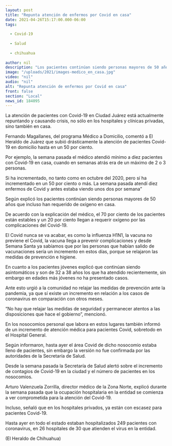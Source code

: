 ```yaml
---
layout: post
title: "Repunta atención de enfermos por Covid en casa"
date: 2021-04-26T15:17:00.000-06:00
tags:
  
  - Covid-19
  
  - Salud
  
  - chihuahua
  
author: nil
description: "Los pacientes continúan siendo personas mayores de 50 años que incluso han requerido de oxígeno en casa"
image: "/uploads/2021/images-medico_en_casa.jpg"
video: "nil"
audio: "nil"
alt: "Repunta atención de enfermos por Covid en casa"
front: false
section: "Local"
news_id: 184095
---
```


La atención de pacientes con Covid-19 en Ciudad Juárez está actualmente repuntando y causando crisis, no sólo en los hospitales y clínicas privadas, sino también en casa.

Fernando Magallanes, del programa Médico a Domicilio, comentó a El Heraldo de Juárez que subió drásticamente la atención de pacientes Covid-19 en domicilio hasta en un 50 por ciento.

Por ejemplo, la semana pasada el médico atendió mínimo a diez pacientes con Covid-19 en casa, cuando en semanas atrás era de un máximo de 2 o 3 personas.

Si ha incrementado, no tanto como en octubre del 2020, pero sí ha incrementado en un 50 por ciento o más. La semana pasada atendí diez enfermos de Covid y antes estaba viendo unos dos por semana”

Según explicó los pacientes continúan siendo personas mayores de 50 años que incluso han requerido de oxígeno en casa.

De acuerdo con la explicación del médico, el 70 por ciento de los pacientes están estables y un 20 por ciento llegan a requerir oxígeno por las complicaciones del Covid-19.

El Covid nunca se va acabar, es como la influenza H1N1, la vacuna no previene el Covid, la vacuna llega a prevenir complicaciones y desde Semana Santa ya sabíamos que por las personas que habían salido de vacunaciones sería un incremento en estos días, porque se relajaron las medidas de prevención e higiene.

En cuanto a los pacientes jóvenes explicó que continúan siendo asintomáticos y son de 32 a 38 años los que ha atendido recientemente, sin embargo en edades más jóvenes no ha presentado casos.

Ante esto urgió a la comunidad no relajar las medidas de prevención ante la pandemia, ya que sí existe un incremento en relación a los casos de coronavirus en comparación con otros meses.

“No hay que relajar las medidas de seguridad y permanecer atentos a las disposiciones que hace el gobierno”, mencionó.

En los nosocomios personal que labora en estos lugares también informó de un incremento de atención médica para pacientes Covid, sobretodo en el Hospital General.

Según informaron, hasta ayer el área Covid de dicho nosocomio estaba lleno de pacientes, sin embargo la versión no fue confirmada por las autoridades de la Secretaría de Salud.

Desde la semana pasada la Secretaría de Salud alertó sobre el incremento de contagios de Covid-19 en la ciudad y el número de pacientes en los nosocomios.

Arturo Valenzuela Zorrilla, director médico de la Zona Norte, explicó durante la semana pasada que la ocupación hospitalaria en la entidad se comienza a ver comprometida para la atención del Covid-19.

Incluso, señaló que en los hospitales privados, ya están con escasez para pacientes Covid-19.

Hasta ayer en todo el estado estaban hospitalizados 249 pacientes con coronavirus, en 26 hospitales de 30 que atienden el virus en la entidad.

(El Heraldo de Chihuahua)